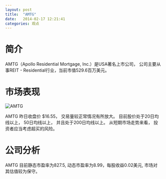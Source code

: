 ```yaml
---
layout: post
title:  "AMTG"
date:   2014-02-17 12:21:41
categories: 观点
---
```


# 简介
AMTG（Apollo Residential Mortgage, Inc.）是USA著名上市公司，
公司主要从事REIT - Residential行业，当前市值529.6百万美元。

# 市场表现

![AMTG](http://finviz.com/chart.ashx?t=AMTG&ty=c&ta=1&p=d&s=l)

AMTG 昨日收盘价 $16.55，
交易量较正常情况有所放大。
目前股价处于20日均线以上，
50日均线以上，
并且处于200日均线以上。
从短期市场走势来看，
投资者应当考虑超买的风险。

# 公司分析
AMTG 目前静态市盈率为827.5, 动态市盈率为8.99，每股收益0.02美元,
市场对其估值较为保守。
